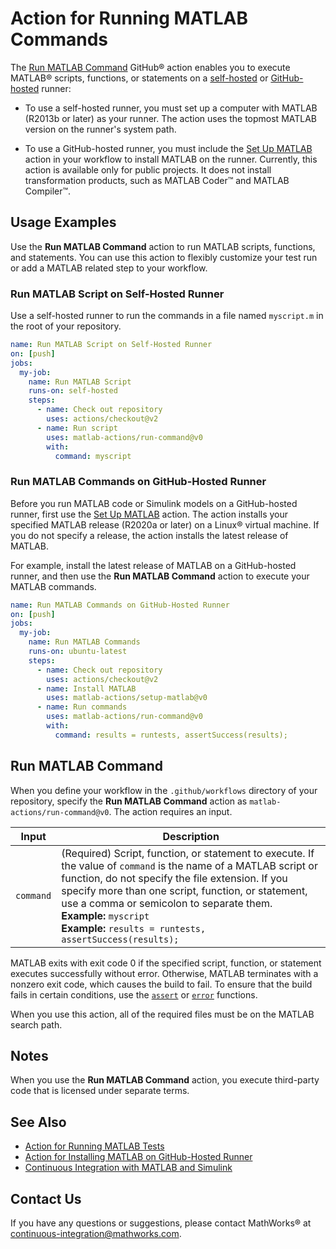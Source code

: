 # Action for Running MATLAB Commands

The [Run MATLAB Command](#run-matlab-command) GitHub&reg; action enables you to execute MATLAB&reg; scripts, functions, or statements on a [self-hosted](https://docs.github.com/en/free-pro-team@latest/actions/hosting-your-own-runners/about-self-hosted-runners) or [GitHub-hosted](https://docs.github.com/en/free-pro-team@latest/actions/reference/specifications-for-github-hosted-runners) runner:

- To use a self-hosted runner, you must set up a computer with MATLAB (R2013b or later) as your runner. The action uses the topmost MATLAB version on the runner's system path.

- To use a GitHub-hosted runner, you must include the [Set Up MATLAB](https://github.com/matlab-actions/setup-matlab/) action in your workflow to install MATLAB on the runner. Currently, this action is available only for public projects. It does not install transformation products, such as MATLAB Coder&trade; and MATLAB Compiler&trade;.

## Usage Examples
Use the **Run MATLAB Command** action to run MATLAB scripts, functions, and statements. You can use this action to flexibly customize your test run or add a MATLAB related step to your workflow. 

### Run MATLAB Script on Self-Hosted Runner
Use a self-hosted runner to run the commands in a file named `myscript.m` in the root of your repository.

```yaml
name: Run MATLAB Script on Self-Hosted Runner
on: [push]
jobs:
  my-job:
    name: Run MATLAB Script
    runs-on: self-hosted
    steps:
      - name: Check out repository
        uses: actions/checkout@v2
      - name: Run script
        uses: matlab-actions/run-command@v0
        with:
          command: myscript
```

### Run MATLAB Commands on GitHub-Hosted Runner
Before you run MATLAB code or Simulink models on a GitHub-hosted runner, first use the [Set Up MATLAB](https://github.com/matlab-actions/setup-matlab/) action. The action installs your specified MATLAB release (R2020a or later) on a Linux&reg; virtual machine. If you do not specify a release, the action installs the latest release of MATLAB.

For example, install the latest release of MATLAB on a GitHub-hosted runner, and then use the **Run MATLAB Command** action to execute your MATLAB commands.

```yaml
name: Run MATLAB Commands on GitHub-Hosted Runner
on: [push]
jobs:
  my-job:
    name: Run MATLAB Commands
    runs-on: ubuntu-latest
    steps:
      - name: Check out repository
        uses: actions/checkout@v2
      - name: Install MATLAB
        uses: matlab-actions/setup-matlab@v0
      - name: Run commands
        uses: matlab-actions/run-command@v0
        with:
          command: results = runtests, assertSuccess(results);
```

## Run MATLAB Command
When you define your workflow in the `.github/workflows` directory of your repository, specify the **Run MATLAB Command** action as `matlab-actions/run-command@v0`. The action requires an input.

Input                     | Description    
------------------------- | --------------- 
`command`                 | (Required) Script, function, or statement to execute. If the value of `command` is the name of a MATLAB script or function, do not specify the file extension. If you specify more than one script, function, or statement, use a comma or semicolon to separate them.<br/>**Example:** `myscript`<br/>**Example:** `results = runtests, assertSuccess(results);` 

MATLAB exits with exit code 0 if the specified script, function, or statement executes successfully without error. Otherwise, MATLAB terminates with a nonzero exit code, which causes the build to fail. To ensure that the build fails in certain conditions, use the [`assert`](https://www.mathworks.com/help/matlab/ref/assert.html) or [`error`](https://www.mathworks.com/help/matlab/ref/error.html) functions.

When you use this action, all of the required files must be on the MATLAB search path.

## Notes
When you use the **Run MATLAB Command** action, you execute third-party code that is licensed under separate terms.

## See Also
- [Action for Running MATLAB Tests](https://github.com/matlab-actions/run-tests/)
- [Action for Installing MATLAB on GitHub-Hosted Runner](https://github.com/matlab-actions/setup-matlab/)
- [Continuous Integration with MATLAB and Simulink](https://www.mathworks.com/solutions/continuous-integration.html)

## Contact Us
If you have any questions or suggestions, please contact MathWorks&reg; at [continuous-integration@mathworks.com](mailto:continuous-integration@mathworks.com).
